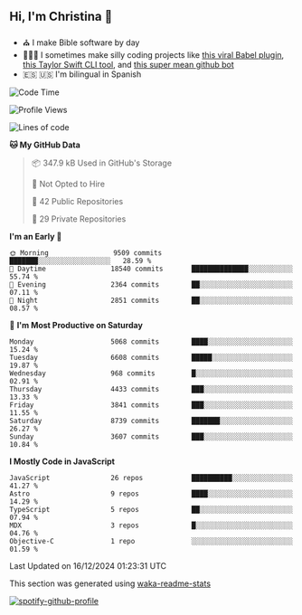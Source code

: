 ## Hi, I'm Christina 👋

- ⛪️ I make Bible software by day
- 👩🏼‍💻 I sometimes make silly coding projects like [this viral Babel plugin](https://www.instagram.com/reel/Cxvwz76vBus/), [this Taylor Swift CLI tool](https://github.com/christina-de-martinez/swift-commits), and [this super mean github bot](https://github.com/christina-de-martinez/roast-my-code)
- 🇪🇸 🇺🇸 I'm bilingual in Spanish

<!--START_SECTION:waka-->
![Code Time](http://img.shields.io/badge/Code%20Time-39%20hrs%2054%20mins-blue)

![Profile Views](http://img.shields.io/badge/Profile%20Views-0-blue)

![Lines of code](https://img.shields.io/badge/From%20Hello%20World%20I%27ve%20Written-21.8%20million%20lines%20of%20code-blue)

**🐱 My GitHub Data** 

> 📦 347.9 kB Used in GitHub's Storage 
 > 
> 🚫 Not Opted to Hire
 > 
> 📜 42 Public Repositories 
 > 
> 🔑 29 Private Repositories 
 > 
**I'm an Early 🐤** 

```text
🌞 Morning                9509 commits        ███████░░░░░░░░░░░░░░░░░░   28.59 % 
🌆 Daytime                18540 commits       ██████████████░░░░░░░░░░░   55.74 % 
🌃 Evening                2364 commits        ██░░░░░░░░░░░░░░░░░░░░░░░   07.11 % 
🌙 Night                  2851 commits        ██░░░░░░░░░░░░░░░░░░░░░░░   08.57 % 
```
📅 **I'm Most Productive on Saturday** 

```text
Monday                   5068 commits        ████░░░░░░░░░░░░░░░░░░░░░   15.24 % 
Tuesday                  6608 commits        █████░░░░░░░░░░░░░░░░░░░░   19.87 % 
Wednesday                968 commits         █░░░░░░░░░░░░░░░░░░░░░░░░   02.91 % 
Thursday                 4433 commits        ███░░░░░░░░░░░░░░░░░░░░░░   13.33 % 
Friday                   3841 commits        ███░░░░░░░░░░░░░░░░░░░░░░   11.55 % 
Saturday                 8739 commits        ███████░░░░░░░░░░░░░░░░░░   26.27 % 
Sunday                   3607 commits        ███░░░░░░░░░░░░░░░░░░░░░░   10.84 % 
```


**I Mostly Code in JavaScript** 

```text
JavaScript               26 repos            ██████████░░░░░░░░░░░░░░░   41.27 % 
Astro                    9 repos             ████░░░░░░░░░░░░░░░░░░░░░   14.29 % 
TypeScript               5 repos             ██░░░░░░░░░░░░░░░░░░░░░░░   07.94 % 
MDX                      3 repos             █░░░░░░░░░░░░░░░░░░░░░░░░   04.76 % 
Objective-C              1 repo              ░░░░░░░░░░░░░░░░░░░░░░░░░   01.59 % 
```




 Last Updated on 16/12/2024 01:23:31 UTC
<!--END_SECTION:waka-->

This section was generated using [waka-readme-stats](https://github.com/anmol098/waka-readme-stats)

[![spotify-github-profile](https://spotify-github-profile.kittinanx.com/api/view?uid=1228436873&cover_image=true&theme=default&show_offline=false&background_color=121212&interchange=false&bar_color=53b14f&bar_color_cover=false)](https://spotify-github-profile.kittinanx.com/api/view?uid=1228436873&redirect=true)